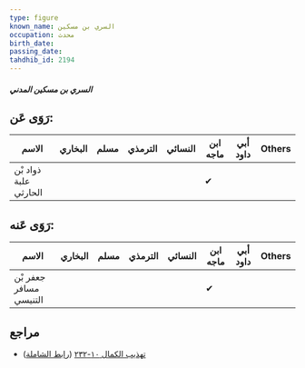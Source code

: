 ```yaml
---
type: figure
known_name: السري بن مسكين
occupation: محدث
birth_date:
passing_date:
tahdhib_id: 2194
---
```

##### السري بن مسكين المدني

## رَوَى عَن:
| الاسم                 | البخاري | مسلم | الترمذي | النسائي | ابن ماجه | أبي داود | Others |
| --------------------- | ------- | ---- | ------- | ------- | -------- | -------- | ------ |
| ذواد بْن علبة الحارثي |         |      |         |         | ✔        |          |        |
## رَوَى عَنه:
| الاسم                  | البخاري | مسلم | الترمذي | النسائي | ابن ماجه | أبي داود | Others |
| ---------------------- | ------- | ---- | ------- | ------- | -------- | -------- | ------ |
| جعفر بْن مسافر التنيسي |         |      |         |         | ✔        |          |        |
## مراجع
- [تهذيب الكمال ١٠-٢٣٢](obsidian://open?vault=Tahdhib-al-Kamal&file=Figures/٢١٩٤-السري%20بن%20مسكين%20المدني) ([رابط الشاملة](https://shamela.ws/book/3722/5004))